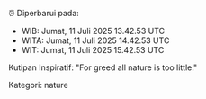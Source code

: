 ⏰ Diperbarui pada:
- WIB: Jumat, 11 Juli 2025 13.42.53 UTC
- WITA: Jumat, 11 Juli 2025 14.42.53 UTC
- WIT: Jumat, 11 Juli 2025 15.42.53 UTC

Kutipan Inspiratif:
"For greed all nature is too little."


Kategori: nature


